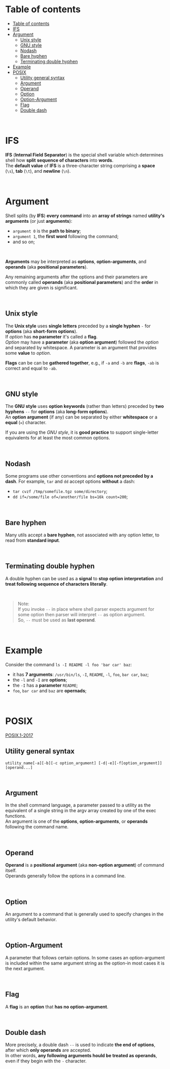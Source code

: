 # Table of contents
<!-- TOC -->
* [Table of contents](#table-of-contents)
* [IFS](#ifs)
* [Argument](#argument)
  * [Unix style](#unix-style)
  * [GNU style](#gnu-style)
  * [Nodash](#nodash)
  * [Bare hyphen](#bare-hyphen)
  * [Terminating double hyphen](#terminating-double-hyphen)
* [Example](#example)
* [POSIX](#posix)
  * [Utility general syntax](#utility-general-syntax)
  * [Argument](#argument-1)
  * [Operand](#operand)
  * [Option](#option)
  * [Option-Argument](#option-argument)
  * [Flag](#flag)
  * [Double dash](#double-dash)
<!-- TOC -->

<br>

# IFS
**IFS** (**Internal Field Separator**) is the special shell variable which determines shell how **split** **sequence of characters** into **words**.<br>
The **default value** of **IFS** is a three-character string comprising a **space** (`\s`), **tab** (`\t`), and **newline** (`\n`).<br>

<br>

# Argument
Shell splits (by **IFS**) **every command** into an **array of strings** named **utility's arguments** (or just **arguments**):
- `argument 0` is the **path to binary**;
- `argument 1`, the **first word** following the command;
- and so on;

<br>

**Arguments** may be interpreted as **options**, **option-arguments**, and **operands** (aka **positional parameters**).<br>

Any remaining arguments after the options and their parameters are commonly called **operands** (aka **positional parameters**) and the **order** in which they are given is significant.<br>

<br>

## Unix style
The **Unix style** uses **single letters** preceded by a **single hyphen** `-` for **options** (aka **short-form options**).<br>
If *option* has **no parameter** it's called a **flag**.<br>
*Option* may have a **parameter** (aka **option argument**) followed the *option* and separated by whitespace. A parameter is an argument that provides some **value** to *option*.<br>

**Flags** can be can be **gathered together**, e.g., if `-a` and `-b` are **flags**, `-ab` is correct and equal to `-ab`.<br>

<br>

## GNU style
The **GNU style** uses **option keywords** (rather than letters) preceded by **two hyphens** `--` for **options** (aka **long-form options**).<br>
An **option argument** (if any) can be separated by either **whitespace** or a **equal** (`=`) character.<br>

If you are using the *GNU style*, it is **good practice** to support single-letter equivalents for at least the most common options.<br>

<br>

## Nodash
Some programs use other conventions and **options not preceded by a dash**.
For example, `tar` and `dd` accept options **without** a dash:
- `tar cvzf /tmp/somefile.tgz some/directory`;
- `dd if=/some/file of=/another/file bs=16k count=200`;

<br>

## Bare hyphen
Many utils accept a **bare hyphen**, not associated with any option letter, to read from **standard input**.

<br>

## Terminating double hyphen
A double hyphen can be used as a **signal** to **stop option interpretation** and **treat following sequence of characters literally**.<br>

<br>

> Note:<br>
> If you invoke `--` in place where shell parser expects argument for some option then parser will interpret `--` as option argument.<br>
> So, `--` must be used as **last operand**.<br>

<br>

# Example
Consider the command `ls -I README -l foo 'bar car' baz`:
- it has **7 arguments**: `/usr/bin/ls`, `-I`, `README`, `-l`, `foo`, `bar car`, `baz`;
- the `-l` and `-I` are **options**;
- the `-I` has a **parameter** `README`;
- `foo`, `bar car` and `baz` are **opernads**;

<br>

# POSIX
[POSIX.1-2017](https://pubs.opengroup.org/onlinepubs/9699919799.2018edition/basedefs/V1_chap03.html)


## Utility general syntax
`utility_name[-a][-b][-c option_argument] [-d|-e][-f[option_argument]][operand...]`

<br>

## Argument
In the shell command language, a parameter passed to a utility as the equivalent of a single string in the argv array created by one of the exec functions.<br>
An argument is one of the **options**, **option-arguments**, or **operands** following the command name.<br>

<br>

## Operand
**Operand** is a **positional argument** (aka **non-option argument**) of command itself.<br>
Operands generally follow the options in a command line.<br>


<br>

## Option
An argument to a command that is generally used to specify changes in the utility's default behavior.<br>

<br>

## Option-Argument
A parameter that follows certain options. In some cases an option-argument is included within the same argument string as the option-in most cases it is the next argument.<br>

<br>

## Flag
A **flag** is an **option** that **has no option-argument**.<br>

<br>

## Double dash
More precisely, a double dash `--` is used to indicate **the end of options**, after which **only operands** are accepted.<br>
In other words, **any following arguments hould be treated as operands**, even if they begin with the `-` character.<br>